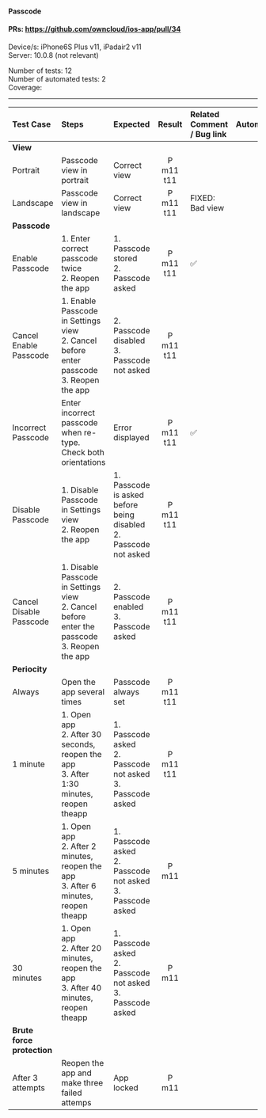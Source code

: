 #### Passcode 

#### PRs: https://github.com/owncloud/ios-app/pull/34

Device/s: iPhone6S Plus v11, iPadair2 v11 <br>
Server: 10.0.8 (not relevant)

Number of tests: 12<br>
Number of automated tests: 2 <br>
Coverage: <br>


---

 
| Test Case | Steps | Expected | Result | Related Comment / Bug link | Automated |
| :-------- | :---- | :------- | :----: | :------------------------- | :-------: |
|**View**||||||
| Portrait | Passcode view in portrait | Correct view | P m11 t11 | | |
| Landscape | Passcode view in landscape | Correct view | P m11 t11 | FIXED: Bad view | |
|**Passcode**||||||
| Enable Passcode | 1. Enter correct passcode twice<br>2. Reopen the app | 1. Passcode stored<br>2. Passcode asked | P m11 t11 | :white_check_mark: | |
| Cancel Enable Passcode | 1. Enable Passcode in Settings view<br>2. Cancel before enter passcode<br>3. Reopen the app | 2. Passcode disabled<br>3. Passcode not asked | P m11 t11 | | |
| Incorrect Passcode | Enter incorrect passcode when re-type. Check both orientations | Error displayed | P m11 t11 | :white_check_mark: |
| Disable Passcode | 1. Disable Passcode in Settings view<br>2. Reopen the app | 1. Passcode is asked before being disabled<br>2. Passcode not asked | P m11 t11 | | |
| Cancel Disable Passcode | 1. Disable Passcode in Settings view<br>2. Cancel before enter the passcode<br>3. Reopen the app | 2. Passcode enabled<br>3. Passcode asked | P m11 t11 | | |
|**Periocity**||||||
| Always | Open the app several times | Passcode always set | P m11 t11| | |
| 1 minute | 1. Open app<br>2. After 30 seconds, reopen the app<br>3. After 1:30 minutes, reopen theapp | 1. Passcode asked<br>2. Passcode not asked<br>3. Passcode asked | P m11 t11|  | |
| 5 minutes | 1. Open app<br>2. After 2 minutes, reopen the app<br>3. After 6 minutes, reopen theapp | 1. Passcode asked<br>2. Passcode not asked<br>3. Passcode asked | P m11 | | |
| 30 minutes | 1. Open app<br>2. After 20 minutes, reopen the app<br>3. After 40 minutes, reopen theapp | 1. Passcode asked<br>2. Passcode not asked<br>3. Passcode asked | P m11 | | |
|**Brute force protection**||||||
| After 3 attempts | Reopen the app and make three failed attemps | App locked | P m11 | | |